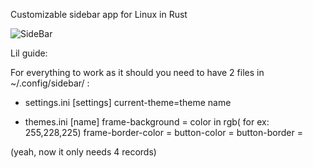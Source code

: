 Customizable sidebar app for Linux in Rust

![SideBar](https://github.com/WaldLumen/SideBar/blob/main/src/assets/screens/main.png "SideBar")

Lil guide:

For everything to work as it should you need to have 2 files in ~/.config/sidebar/ :
 - settings.ini
 [settings]
current-theme=theme name

 - themes.ini
[name]
frame-background = color in rgb( for ex: 255,228,225)
frame-border-color = 
button-color = 
button-border = 

(yeah, now it only needs 4 records)
